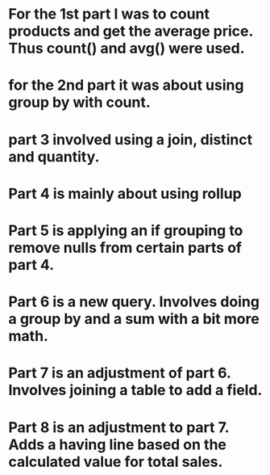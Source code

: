 # For the 1st part I was to count products and get the average price. Thus count() and avg() were used.
# for the 2nd part it was about using group by with count.
# part 3 involved using a join, distinct and quantity.
# Part 4 is mainly about using rollup
# Part 5 is applying an if grouping to remove nulls from certain parts of part 4.
# Part 6 is a new query. Involves doing a group by and a sum with a bit more math.
# Part 7 is an adjustment of part 6. Involves joining a table to add a field.
# Part 8 is an adjustment to part 7. Adds a having line based on the calculated value for total sales.
